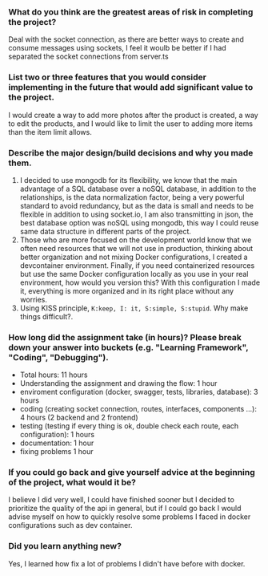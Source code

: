 ### What do you think are the greatest areas of risk in completing the project?
Deal with the socket connection, as there are better ways to create and consume messages using sockets, I feel it woulb be better if I had separated the socket connections from server.ts


### List two or three features that you would consider implementing in the future that would add significant value to the project.
I would create a way to add more photos after the product is created, a way to edit the products, and I would like to limit the user to adding more items than the item limit allows.

### Describe the major design/build decisions and why you made them.
1. I decided to use mongodb for its flexibility, we know that the main advantage of a SQL database over a noSQL database, in addition to the relationships, is the data normalization factor, being a very powerful standard to avoid redundancy, but as the data is small and needs to be flexible in addition to using socket.io, I am also transmitting in json, the best database option was noSQL using mongodb, this way I could reuse same data structure in different parts of the project.
2. Those who are more focused on the development world know that we often need resources that we will not use in production, thinking about better organization and not mixing Docker configurations, I created a devcontainer environment. Finally, if you need containerized resources but use the same Docker configuration locally as you use in your real environment, how would you version this? With this configuration I made it,  everything is more organized and in its right place without any worries.
3. Using KISS principle, `K:keep, I: it, S:simple, S:stupid`. Why make things difficult?. 

### How long did the assignment take (in hours)? Please break down your answer into buckets (e.g. "Learning Framework", "Coding", "Debugging").
- Total hours: 11 hours
- Understanding the assignment and drawing the flow: 1 hour
- enviroment configuration (docker, swagger, tests, libraries, database): 3 hours
- coding (creating socket connection, routes, interfaces, components ...): 4 hours (2 backend and 2 frontend)
- testing (testing if every thing is ok, double check each route, each configuration): 1 hours
- documentation: 1 hour
- fixing problems 1 hour



### If you could go back and give yourself advice at the beginning of the project, what would it be?
I believe I did very well, I could have finished sooner but I decided to prioritize the quality of the api in general, but if I could go back I would advise myself on how to quickly resolve some problems I faced in docker configurations such as dev container.

### Did you learn anything new?
Yes, I learned how fix a lot of problems I didn't have before with docker.